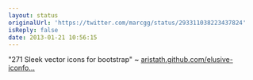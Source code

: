 ```yaml
---
layout: status
originalUrl: 'https://twitter.com/marcgg/status/293311038223437824'
isReply: false
date: 2013-01-21 10:56:15
---
```


"271 Sleek vector icons for bootstrap" ~ [aristath.github.com/elusive-iconfo…](http://aristath.github.com/elusive-iconfont/index.html)
